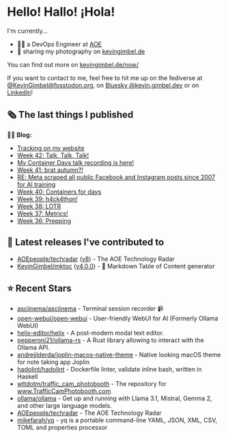 # Hello! Hallo! ¡Hola!

I'm currently...
- 👨‍💻 a DevOps Engineer at [AOE](https://aoe.com)
- 📸 sharing my photography on [kevingimbel.de](https://kevingimbel.de/photography)

You can find out more on [kevingimbel.de/now/](https://kevingimbel.de/now/)

If you want to contact to me, feel free to hit me up on the fediverse at [@KevinGimbel@fosstodon.org](https://fosstodon.org/@KevinGimbel), on [Bluesky @kevin.gimbel.dev](https://bsky.app/profile/kevin.gimbel.dev) or on [LinkedIn](https://www.linkedin.com/in/kevingimbel/)!

## 🗞 The last things I published

🧑‍💻 **Blog:**

- [Tracking on my website](https://kevingimbel.de/blog/2024/09/tracking-on-my-website/)
- [Week 42: Talk, Talk, Talk!](https://kevingimbel.de/blog/2024/09/week-42-talk-talk-talk/)
- [My Container Days talk recording is here!](https://kevingimbel.de/blog/2024/09/my-container-days-talk-recording-is-here/)
- [Week 41: brat autumn?!](https://kevingimbel.de/blog/2024/09/week-41-brat-autumn/)
- [RE: Meta scraped all public Facebook and Instagram posts since 2007 for AI training](https://kevingimbel.de/blog/2024/09/re-meta-scraped-all-public-facebook-and-instagram-posts-since-2007-for-ai-training/)
- [Week 40: Containers for days](https://kevingimbel.de/blog/2024/09/week-40-containers-for-days/)
- [Week 39: h4ck4thon!](https://kevingimbel.de/blog/2024/08/week-39-h4ck4thon/)
- [Week 38: LOTR](https://kevingimbel.de/blog/2024/08/week-38-lotr/)
- [Week 37: Metrics!](https://kevingimbel.de/blog/2024/08/week-37-metrics/)
- [Week 36: Prepping](https://kevingimbel.de/blog/2024/08/week-36-prepping/)

## 🔭 Latest releases I've contributed to

- [AOEpeople/techradar](https://github.com/AOEpeople/techradar) ([v8](https://github.com/AOEpeople/techradar/releases/tag/v8)) - The AOE Technology Radar
- [KevinGimbel/mktoc](https://github.com/KevinGimbel/mktoc) ([v4.0.0](https://github.com/KevinGimbel/mktoc/releases/tag/v4.0.0)) - 🦀 Markdown Table of Content generator

## ⭐ Recent Stars

- [asciinema/asciinema](https://github.com/asciinema/asciinema) - Terminal session recorder 📹
- [open-webui/open-webui](https://github.com/open-webui/open-webui) - User-friendly WebUI for AI (Formerly Ollama WebUI)
- [helix-editor/helix](https://github.com/helix-editor/helix) - A post-modern modal text editor.
- [pepperoni21/ollama-rs](https://github.com/pepperoni21/ollama-rs) - A Rust library allowing to interact with the Ollama API.
- [andrejilderda/joplin-macos-native-theme](https://github.com/andrejilderda/joplin-macos-native-theme) - Native looking macOS theme for note taking app Joplin
- [hadolint/hadolint](https://github.com/hadolint/hadolint) - Dockerfile linter, validate inline bash, written in Haskell
- [wttdotm/traffic_cam_photobooth](https://github.com/wttdotm/traffic_cam_photobooth) - The repository for www.TrafficCamPhotobooth.com
- [ollama/ollama](https://github.com/ollama/ollama) - Get up and running with Llama 3.1, Mistral, Gemma 2, and other large language models.
- [AOEpeople/techradar](https://github.com/AOEpeople/techradar) - The AOE Technology Radar
- [mikefarah/yq](https://github.com/mikefarah/yq) - yq is a portable command-line YAML, JSON, XML, CSV, TOML  and properties processor

